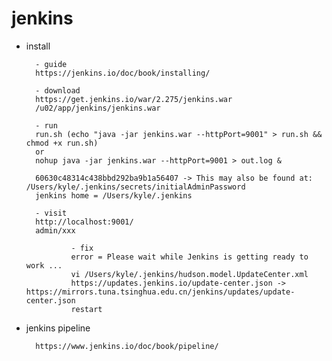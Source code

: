 # jenkins

- install

        - guide
        https://jenkins.io/doc/book/installing/

        - download
        https://get.jenkins.io/war/2.275/jenkins.war
        /u02/app/jenkins/jenkins.war

        - run
        run.sh (echo "java -jar jenkins.war --httpPort=9001" > run.sh && chmod +x run.sh)
        or
        nohup java -jar jenkins.war --httpPort=9001 > out.log &

        60630c48314c438bbd292ba9b1a56407 -> This may also be found at: /Users/kyle/.jenkins/secrets/initialAdminPassword
        jenkins home = /Users/kyle/.jenkins

        - visit
        http://localhost:9001/
        admin/xxx

                - fix
                error = Please wait while Jenkins is getting ready to work ...
                vi /Users/kyle/.jenkins/hudson.model.UpdateCenter.xml
                https://updates.jenkins.io/update-center.json -> https://mirrors.tuna.tsinghua.edu.cn/jenkins/updates/update-center.json
                restart

- jenkins pipeline

        https://www.jenkins.io/doc/book/pipeline/